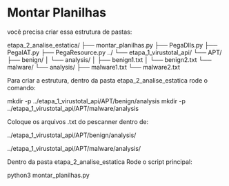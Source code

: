 ﻿# Montar Planilhas

você precisa criar essa estrutura de pastas:

etapa_2_analise_estatica/
├── montar_planilhas.py
├── PegaDlls.py
├── PegaIAT.py
├── PegaResource.py
../
└── etapa_1_virustotal_api/
    └── APT/
        ├── benign/
        │   └── analysis/
        │       ├── benign1.txt
        │       └── benign2.txt
        └── malware/
            └── analysis/
                ├── malware1.txt
                └── malware2.txt



Para criar a estrutura, dentro da pasta etapa_2_analise_estatica rode o comando:

mkdir -p ../etapa_1_virustotal_api/APT/benign/analysis
mkdir -p ../etapa_1_virustotal_api/APT/malware/analysis



Coloque os arquivos .txt do pescanner dentro de:

../etapa_1_virustotal_api/APT/benign/analysis/

../etapa_1_virustotal_api/APT/malware/analysis/

Dentro da pasta etapa_2_analise_estatica Rode o script principal:

python3 montar_planilhas.py


